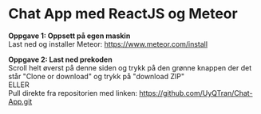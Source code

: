# Chat App med ReactJS og Meteor

__Oppgave 1\: Oppsett på egen maskin__  
Last ned og installer Meteor: https://www.meteor.com/install

__Oppgave 2\: Last ned prekoden__  
Scroll helt øverst på denne siden og trykk på den grønne knappen der det står "Clone or download" og trykk på "download ZIP"  
ELLER  
Pull direkte fra repositorien med linken: https://github.com/UyQTran/Chat-App.git  


